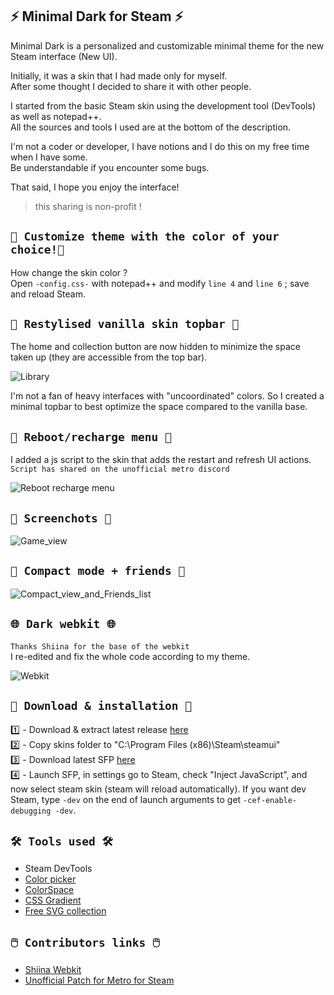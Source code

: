 ## ⚡ Minimal Dark for Steam ⚡ <br> 
Minimal Dark is a personalized and customizable minimal theme for the new Steam interface (New UI). <br>

Initially, it was a skin that I had made only for myself. <br>
After some thought I decided to share it with other people. <br>

I started from the basic Steam skin using the development tool (DevTools) as well as notepad++. <br>
All the sources and tools I used are at the bottom of the description. <br>

I'm not a coder or developer, I have notions and I do this on my free time when I have some. <br>
Be understandable if you encounter some bugs. <br>

That said, I hope you enjoy the interface! <br>
> this sharing is non-profit ! <br>

## `🎨 Customize theme with the color of your choice!🎨` <br> 

How change the skin color ? <br>
Open `-config.css-` with notepad++ and modify `line 4` and `line 6` ; save and reload Steam. <br> 

## `🧪 Restylised vanilla skin topbar 🧪` <br> 

The home and collection button are now hidden to minimize the space taken up (they are accessible from the top bar). <br>

![Library](https://github.com/SaiyajinK/Minimal-Dark-for-Steam/assets/105972098/dfdcfc55-caf5-4707-acce-3bca980d2979) <br>

I'm not a fan of heavy interfaces with "uncoordinated" colors. So I created a minimal topbar to best optimize the space compared to the vanilla base. <br> 

## `🔄 Reboot/recharge menu 🔄` <br> 

I added a js script to the skin that adds the restart and refresh UI actions. <br>
`Script has shared on the unofficial metro discord` <br>

![Reboot   recharge menu](https://github.com/SaiyajinK/Minimal-Dark-for-Steam/assets/105972098/7f73abce-ede6-4011-8053-305d197156b0) <br> 

## `📸 Screenchots 📸` <br> 
![Game_view](https://github.com/SaiyajinK/Minimal-Dark-for-Steam/assets/105972098/3954cada-8278-464b-ae8a-832e25bb8e2e) <br> 

## `📸 Compact mode + friends 📸` <br> 
![Compact_view_and_Friends_list](https://github.com/SaiyajinK/Minimal-Dark-for-Steam/assets/105972098/7f831092-ab72-4490-aaaf-2dc9f3294472) <br>

## `🌐 Dark webkit 🌐` <br> 
`Thanks Shiina for the base of the webkit` <br>
I re-edited and fix the whole code according to my theme. <br>

![Webkit](https://github.com/SaiyajinK/Minimal-Dark-for-Steam/assets/105972098/77ac0c6c-6b26-4446-912c-736848ad5ab6) <br> 

## `🔗 Download & installation 🔗` <br>

1️⃣ - Download & extract latest release [here](https://github.com/SaiyajinK/Minimal-Dark-for-Steam/releases)<br>
2️⃣ - Copy skins folder to "C:\Program Files (x86)\Steam\steamui\"<br>
3️⃣ - Download latest SFP [here](https://github.com/PhantomGamers/SFP/releases) <br>
4️⃣ - Launch SFP, in settings go to Steam, check "Inject JavaScript", and now select steam skin (steam will reload automatically). If you want dev Steam, type `-dev` on the end of launch arguments to get `-cef-enable-debugging -dev`.<br>

## `🛠️ Tools used 🛠️` <br>
- Steam DevTools <br>
- [Color picker](https://htmlcolorcodes.com/color-picker/) <br>
- [ColorSpace](https://mycolor.space) <br>
- [CSS Gradient](https://cssgradient.io/) <br>
- [Free SVG collection](https://thenounproject.com/) <br>

## `🖱️ Contributors links 🖱️` <br>
- [Shiina Webkit](https://github.com/AikoMidori/steam-dark-mode/blob/master/webkit.css) <br>
- [Unofficial Patch for Metro for Steam](https://discord.gg/dMsSwufK7Q) <br>
